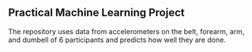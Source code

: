 ## Practical Machine Learning Project

The repository uses data from accelerometers on the belt, forearm, arm, and dumbell of 6 participants and predicts how well they are done.
